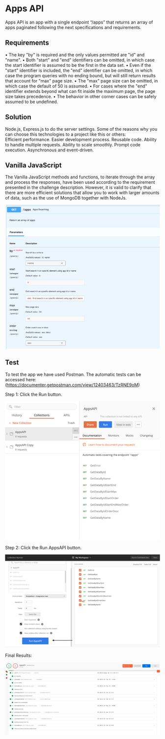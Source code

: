 # Apps API

Apps API is an app with a single endpoint “/apps” that returns an array of apps paginated following the next specifications and requirements. 

## Requirements
• The key "by" is required and the only values permitted are "id" and "name". 
• Both "start" and "end" identifiers can be omitted, in which case the start identifier is assumed to be the first in the data set. 
• Even if the "start" identifier is included, the "end" identifier can be omitted, in which case the program queries with no ending bound, but will still return results that account for "max" page size. 
• The "max" page size can be omitted, in which case the default of 50 is assumed. 
• For cases where the "end" identifier extends beyond what can fit inside the maximum page, the page size takes precedence. 
• The behavior in other corner cases can be safely assumed to be undefined.

## Solution
Node.js, Express.js to do the server settings. Some of the reasons why you can choose this technologies to a project like this or others:  
Efficient performance.
Easier development process.
Reusable code.
Ability to handle multiple requests.
Ability to scale smoothly.
Prompt code execution.
Asynchronous and event-driven.
 
## Vanilla JavaScript

The Vanilla JavaScript methods and functions, to iterate through the array and process the responses, have been used according to the requirement presented in the challenge description. However, it is valid to clarify that there are more efficient solutions that allow you to work with larger amounts of data, such as the use of MongoDB together with NodeJs.

![Api](https://github.com/andreiAlvarez/apps-api/blob/main/images/ApiAppsOne.png?raw=true)

## Test

To test the app we have used Postman. 
The automatic tests can be accessed here: (https://documenter.getpostman.com/view/12403463/TzRNE9oM)


Step 1: Click the Run button. 

![Api](https://github.com/andreiAlvarez/apps-api/blob/main/images/ApiAppsTwo.png?raw=true)

Step 2: Click the Run AppsAPI button. 

![Api](https://github.com/andreiAlvarez/apps-api/blob/main/images/ApiAppsThree.png?raw=true)

Final Results: 

![Result](https://github.com/andreiAlvarez/apps-api/blob/main/images/ApiAppsFour.png?raw=true)
